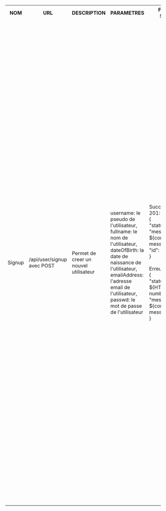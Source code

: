 <table>
    <tr>
        <th>NOM</th>
        <th>URL</th>
        <th>DESCRIPTION</th>
        <th>PARAMETRES</th>
        <th>FORMAT SORTIE</th>
        <th>EXEMPLE SORTIE</th>
        <th>ERREURS POSSIBLES</th>
        <th>AVANCEMENT</th>
        <th>CLASSES / FICHIERS .js</th>
        <th>INFOS SUPPLEMENTAIRES</th>
    </tr>
    <tr>
        <td>Signup</td>
        <td>/api/user/signup avec POST</td>
        <td>Permet de creer un nouvel utilisateur</td>
        <td>
            username: le pseudo de l'utilisateur,<br>
            fullname: le nom de l'utilisateur,<br>
            dateOfBirth: la date de naissance de l'utilisateur,<br>
            emailAddress: l'adresse email de l'utilisateur,<br>
            passwd: le mot de passe de l'utilisateur<br>
        </td>
        <td>
            Succes: HTTP 201: Created<br>
            {<br>
                "status": 201,<br>
                "message": ${corresponding message},<br>
                "id": ${_id}<br>
            }<br><br>
            Erreur: <br>
            {<br>
                "status": ${HTTP number},<br>
                "message": ${corresponding message}<br>
            }<br>
        </td>
        <td>
            Succes: HTTP 201: Created<br>
            {<br>
                "status": 201,<br>
                "message": "New user registered",<br>
                "id": ${_id}<br>
            }<br><br>
            Erreur: HTTP 40O: Bad Request<br>
            {<br>
                "status": 400,<br>
                "message": "Missing Fields"<br>
            }<br><br>
            Erreur: HTTP 409: Conflict<br>
            {<br>
                "status": 409,<br>
                "message": "Username already exists"<br>
            }<br><br>
            Erreur: HTTP 409: Conflict<br>
            {<br>
                "status": 409,<br>
                "message": "Email address already exists"<br>
            }<br><br>
            Erreur: HTTP 422: Unprocessable Entity<br>
            {<br>
                "status": 422,<br>
                "message": "Invalid date of birth"<br>
            }<br><br>
            Erreur: HTTP 422: Unprocessable Entity<br>
            {<br>
                "status": 422,<br>
                "message": "Invalid name"<br>
            }<br><br>
            Erreur: HTTP 422: Unprocessable Entity<br>
            {<br>
                "status": 422,<br>
                "message": "Invalid username"<br>
            }<br><br>
            Erreur: HTTP 500: Internal Server Error<br>
            {<br>
                "status": 500,<br>
                "message": "Internal error"<br>
            }<br>
        </td>
        <td>
            Champs manquant -> 400<br>
            Username existe déjà -> 409<br>
            Username au format invalid ou username inapproprie -> 422<br>
            Email existe déjà -> 409<br>
            Date de naissance au format invalide ou age < 13 ans -> 422<br>
            Nom au format invalide ou nom inapproprie -> 422<br>
            Erreur interne -> 500<br>
        </td>
        <td>Fini</td>
        <td>
            Fichiers utilises par le service:<br>
            apiUser.js (in src/api/)<br>
            users.js (in src/entities/)<br>
            <br>
            Fichiers test:<br>
            testSignup.js (in tests/testUsers/)<br>
            testLogin.js (in tests/testUsers/)<br>
            <br>
            Fichiers client:<br>
            Signup.js (in src/pages/)<br>
            <br>
        </td>
        <td>...</td>
    </tr>
</table>
